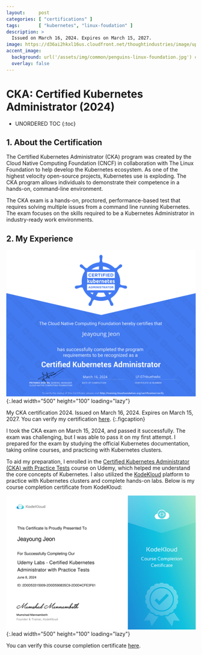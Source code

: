 ```yaml
---
layout:     post
categories: [ "certifications" ]
tags:       [ "kubernetes", "linux-foudation" ]
description: >
  Issued on March 16, 2024. Expires on March 15, 2027.
image: https://d36ai2hkxl16us.cloudfront.net/thoughtindustries/image/upload/a_exif,c_fill,w_800,h_433/v1/course-uploads/e0df7fbf-a057-42af-8a1f-590912be5460/8t6imzwoso42-CKAcard.png
accent_image: 
  background: url('/assets/img/common/penguins-linux-foundation.jpg') center/cover
  overlay: false
---
```


# CKA: Certified Kubernetes Administrator (2024)

* UNORDERED TOC
{:toc}

## 1. About the Certification




The Certified Kubernetes Administrator (CKA) program was created by the Cloud Native Computing Foundation (CNCF) in collaboration with The Linux Foundation to help develop the Kubernetes ecosystem. As one of the highest velocity open-source projects, Kubernetes use is exploding. The CKA program allows individuals to demonstrate their competence in a hands-on, command-line environment.

The CKA exam is a hands-on, proctored, performance-based test that requires solving multiple issues from a command line running Kubernetes. The exam focuses on the skills required to be a Kubernetes Administrator in industry-ready work environments.

## 2. My Experience

![CKA Certification](/assets/img/certtifications/925c52cf-4e04-4992-82b4-faa372fcb139.svg){:.lead width="500" height="100" loading="lazy"}

My CKA certification 2024. Issued on March 16, 2024. Expires on March 15, 2027. You can verify my certification [here](https://www.credly.com/badges/d944bde7-222a-4ce5-b4e6-4e6c84df0ef8).
{:.figcaption}

<!-- Overview -->
I took the CKA exam on March 15, 2024, and passed it successfully. The exam was challenging, but I was able to pass it on my first attempt. I prepared for the exam by studying the official Kubernetes documentation, taking online courses, and practicing with Kubernetes clusters.

To aid my preparation, I enrolled in the [Certified Kubernetes Administrator (CKA) with Practice Tests](https://www.udemy.com/course/certified-kubernetes-administrator-with-practice-tests) course on Udemy, which helped me understand the core concepts of Kubernetes. I also utilized the [KodeKloud](https://learn.kodekloud.com/user/courses/udemy-labs-certified-kubernetes-administrator-with-practice-tests) platform to practice with Kubernetes clusters and complete hands-on labs. Below is my course completion certificate from KodeKloud:

![KodeKloud Course Completion Certificate](/assets/img/certtifications/3ca76e29-fec9-4b5d-9fad-dd7e0b33b1dc.jpg){:.lead width="500" height="100" loading="lazy"}

You can verify this course completion certificate [here](https://kodekloud.com/certificate-verification/2D0D53315009-2D0D590835C9-2D0D4CFE3F61).
